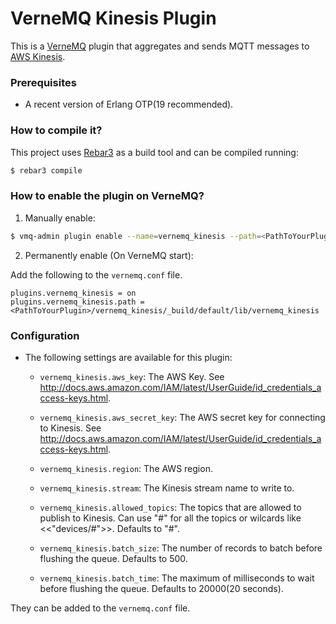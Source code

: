 VerneMQ Kinesis Plugin
======================

This is a [VerneMQ](https://vernemq.com/) plugin that aggregates and sends MQTT messages to
[AWS Kinesis](https://aws.amazon.com/kinesis/).

### Prerequisites

* A recent version of Erlang OTP(19 recommended).

### How to compile it?

This project uses [Rebar3](https://www.rebar3.org) as a build tool and can be compiled running:

```bash
$ rebar3 compile
```

### How to enable the plugin on VerneMQ?

1. Manually enable:

```bash
$ vmq-admin plugin enable --name=vernemq_kinesis --path=<PathToYourPlugin>/vernemq_kinesis/_build/default/lib/vernemq_kinesis
```

2. Permanently enable (On VerneMQ start):

Add the following to the `vernemq.conf` file.

```
plugins.vernemq_kinesis = on
plugins.vernemq_kinesis.path = <PathToYourPlugin>/vernemq_kinesis/_build/default/lib/vernemq_kinesis
```

### Configuration

- The following settings are available for this plugin:

    - `vernemq_kinesis.aws_key`: The AWS Key.
        See http://docs.aws.amazon.com/IAM/latest/UserGuide/id_credentials_access-keys.html.

    - `vernemq_kinesis.aws_secret_key`: The AWS secret key for connecting to Kinesis.
        See http://docs.aws.amazon.com/IAM/latest/UserGuide/id_credentials_access-keys.html.

    - `vernemq_kinesis.region`: The AWS region.

    - `vernemq_kinesis.stream`: The Kinesis stream name to write to.

    - `vernemq_kinesis.allowed_topics`: The topics that are allowed to publish to Kinesis.
        Can use "#" for all the topics or wilcards like <<"devices/#">>. Defaults to "#".

    - `vernemq_kinesis.batch_size`: The number of records to batch before flushing the queue.
        Defaults to 500.

    - `vernemq_kinesis.batch_time`: The maximum of milliseconds to wait before flushing the queue.
        Defaults to 20000(20 seconds).

They can be added to the `vernemq.conf` file.
